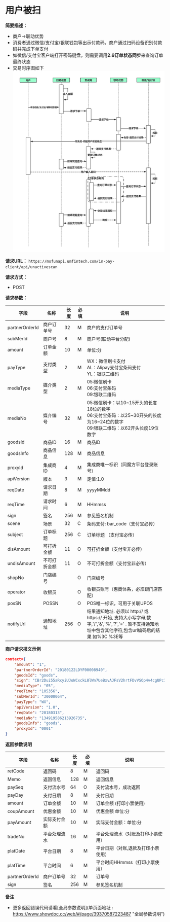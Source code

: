 # 用户被扫

    
**简要描述：** 

- 商户->联动优势
- 消费者通过微信/支付宝/银联钱包等出示付款码，商户通过扫码设备识别付款码并完成下单支付
- 如微信/支付宝客户端打开密码键盘，则需要调用**2.6订单状态同步**来查询订单最终状态
- 交易时序图如下
![](../images/unactivescan.png)

**请求URL：** 
`https://mofunapi.umfintech.com/in-pay-client/api/unactivescan`
  
**请求方式：**
- POST 

**请求参数：** 


|	字段	|	名称	|	长度	|	必填	|	说明	|
|----|----|----|----|----|
|	partnerOrderId	|	商户订单号	|	32	|	M	|	商户的支付订单号	|
|	subMerId	|	商户号	|	8	|	M	|	商户号(联动平台分配)	|
|	amount	|	订单金额	|	10	|	M	|	单位:分	|
|	payType	|	支付类型	|	2	|	M	|	WX：微信刷卡支付<br>AL：Alipay支付宝条码支付	<br>YL：银联二维码|
|	mediaType	|	媒介类型	|	2	|	M	|	05:微信刷卡<br>06:支付宝条码<br>09:银联二维码	|
|	mediaNo	|	媒介编号	|	32	|	M	|	05:微信刷卡：以10\~15开头的长度18位的数字<br>06:支付宝条码：以25\~30开头的长度为16~24位的数字<br>09:银联二维码：以62开头长度19位数字	|
|	goodsId	|	商品ID	|	16	|	M	|	商品ID	|
|	goodsInfo	|	商品信息	|	128	|	M	|	商品信息	|
|	proxyId	|	集成商ID	|	4	|	M	|	集成商唯一标识（同魔方平台登录账号）	|
|	apiVersion	|	版本	|	3	|	M	|	定值:1.0	|
|	reqDate	|	请求日期	|	8	|	M	|	yyyyMMdd	|
|	reqTime	|	请求时间	|	6	|	M	|	HHmmss	|
|	sign	|	签名	|	256	|	M	|	参见签名机制	|
|	scene	|	场景	|	32	|	C	|	条码支付:  bar_code（支付宝必传）	|
|	subject	|	订单标题	|	256	|	C	|	订单标题 （支付宝必传）	|
|	disAmount	|	可打折金额	|	11	|	O	|	可打折金额（支付宝非必传）	|
|	undisAmount	|	不可打折金额	|	11	|	O	|	不可打折金额（支付宝非必传）	|
|	shopNo	|	门店编号	|		|	O	|	门店编号	|
|	operator	|	收银员	|		|	O	|	收银员账号（惠商体系，必须跟门店匹配）	|
|	posSN	|	POSSN	|		|	O	|	POS唯一标识，可用于关联UPOS	|
|	notifyUrl	|	通知地址	|	256	|	O	| 	结果通知地址. 必须以 http:// 或 https:// 开始, 支持大小写字母,数字,'/','&','%','?','=' . 暂不支持通知地址中包含其他字符,包含url编码后的结果 如%3C %3E等	|
 **商户请求报文示例**

```json
context={
	"amount": "1",
	"partnerOrderId": "20180122LDYF00008940",
	"goodsId": "goods",
	"sign": "CBr2Dui55aRxyiUJoWCxckL8lWn7UeBxvAJFsV2hrtFDvVSOp4v4cgUPc1Nk3e1d+oitAhi9b3AAVSoAuEWV0fKKIQRwYTSPTzLbX9fLXq2KE423Km5GW5HWqpN8+guCH1UUpSlNVzVYax9h5D/n2YSWv/g6KWZYye+kEP8K3rA=",
	"mediaType": "05",
	"reqTime": "105356",
	"subMerId": "30000064",
	"payType": "WX",
	"apiVersion": "1.0",
	"reqDate": "20180313",
	"mediaNo": "134919586213926735",
	"goodsInfo": "goods",
	"proxyId": "0001"
}
```

 **返回参数说明** 
 
|	字段	|	名称	|	长度	|	必填	|	说明	|
|----|----|----|----|----|
|	retCode	|	返回码	|	8	|	M	|	返回码	|
|	Memo	|	返回信息	|	128	|	M	|	返回信息	|
|	paySeq	|	支付流水号	|	64	|	O	|	支付流水号，成功返回	|
|	payDay	|	支付日期	|	8	|	M	|	支付日期	|
|	amount	|	订单金额	|	10	|	M	|	订单金额 (打印小票使用)	|
|	coupAmount	|	优惠金额	|	10	|	M	|	优惠金额 单位:分	|
|	payAmount	|	实际支付金额	|	10	|	M	|	实际支付金额：单位:分	|
|	tradeNo	|	平台处理流水 	|	16	|	M	|	平台处理流水（对账及打印小票使用）	|
|	platDate	|	平台日期	|	8	|	M	|	平台日期（对账,退款及打印小票使用）	|
|	platTime	|	平台时间	|	6	|	M	|	平台时间HHmmss（打印小票使用）	|
|	partnerOrderId	|	商户订单号	|	32	|	M	|	订单号	|
|	sign	|	签名	|	256	|	M	|	参见签名机制	|


 **备注** 
- 更多返回错误代码请看[全局参数说明](单页面地址 : https://www.showdoc.cc/web/#/page/39370587223487 "全局参数说明")
